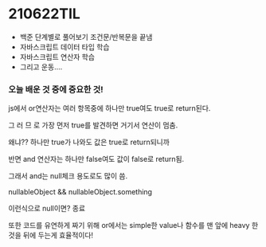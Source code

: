 # 210622TIL

- 백준 단계별로 풀어보기 조건문/반복문을 끝냄
- 자바스크립트 데이터 타입 학습
- 자바스크립트 연산자 학습
- 그리고 운동....

### 오늘 배운 것 중에 중요한 것!

js에서 or연산자는 여러 항목중에 하나만 true여도 true로 return된다.

그 러 므 로 가장 먼저 true를 발견하면 거기서 연산이 멈춤.

왜냐?? 하나만 true가 나와도 값은 true로 return되니까

반면 and 연산자는 하나만 false여도 값이 false로 return됨.

그래서 and는 null체크 용도로도 많이 씀.

nullableObject && nullableObject.something

이런식으로 null이면? 종료 

또한 코드를 유연하게 짜기 위해 or에서는 simple한 value나 함수를 맨 앞에 heavy 한 것을 뒤에 두는게 효율적이다!